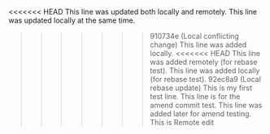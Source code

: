 <<<<<<< HEAD
This line was updated both locally and remotely.
This line was updated locally at the same time.
>>>>>>> 910734e (Local conflicting change)
This line was added locally.
<<<<<<< HEAD
This line was added remotely (for rebase test).
This line was added locally (for rebase test).
>>>>>>> 92ec8a9 (Local rebase update)
This is my first test line.
This line is for the amend commit test.
This line was added later for amend testing.
This is Remote edit

